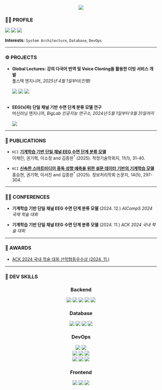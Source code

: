 <div align="center">
  <img src="https://github.com/user-attachments/assets/b25a854b-0b71-4879-85e1-c8fdeca40744" />
</div>

### 👨‍💻 PROFILE
<a href="https://scholar.google.com/citations?hl=ko&user=SVR1hWoAAAAJ"><img src="https://img.shields.io/badge/Google Scholar-4285F4?style=flat-square&logo=googlescholar&logoColor=white"/></a>
<a href="https://orcid.org/0009-0004-5333-7675"><img src="https://img.shields.io/badge/ORCID-A6CE39?style=flat-square&logo=orcid&logoColor=white"/></a>
<a href="mailto:7lhyuk@gmail.com"><img src="https://img.shields.io/badge/Gmail-EA4335?style=flat-square&logo=gmail&logoColor=white"/></a>

**Interests:** `System Architecture`, `Database`, `DevOps`
<hr>

### ⚙️ PROJECTS
* **Global Lectures: 강의 다국어 번역 및 Voice Cloning을 활용한 더빙 서비스 개발**
<br>풀스택 엔지니어, <i>2025년 4월 1일부터(진행)</i><br><br>
<a href="https://github.com/Global-Lectures"><img src="https://img.shields.io/badge/GitHub-181717?style=plastic&logo=github&logoColor=white"/></a>
<a href="https://www.youtube.com/watch?v=9rjvL01eCfo&feature=youtu.be"><img src="https://img.shields.io/badge/YouTube-FF0000?style=plastic&logo=youtube&logoColor=white"/></a>
<a href="https://www.notion.so/1bc99ffb8a38801bb57bdf4503b6ee98"><img src="https://img.shields.io/badge/Notion-000000?style=plastic&logo=notion&logoColor=white"/></a> <br><br>

* **EEG(뇌파) 단일 채널 기반 수면 단계 분류 모델 연구**
<br>머신러닝 엔지니어, <i>BigLab 인공지능 연구소, 2024년 5월 1일부터 9월 31일까지</i><br><br>
<a href="https://github.com/7l-hyuk/Sleep-Stage-Classification"><img src="https://img.shields.io/badge/GitHub-181717?style=plastic&logo=github&logoColor=white"/></a>
<hr>


### 📝 PUBLICATIONS
* `KCI` **<a href="https://www.kci.go.kr/kciportal/ci/sereArticleSearch/ciSereArtiView.kci?sereArticleSearchBean.artiId=ART003200827">기계학습 기반 단일 채널 EEG 수면 단계 분류 모델</a>** <br>이채린, 권기혁, 이소정 and 김종완<sup>*</sup> (2025). 적정기술학회지, 11(1), 31-40.
  
* `KCI` **<a href="https://www.kci.go.kr/kciportal/ci/sereArticleSearch/ciSereArtiView.kci?sereArticleSearchBean.artiId=ART003208936">신속한 스마트미디어 중독 성향 예측을 위한 설문 데이터 기반의 기계학습 모델</a>** <br>홍승현, 권기혁, 이서진 and 김종완<sup>*</sup> (2025). 정보처리학회 논문지, 14(5), 297-304.
<hr>

### 👨‍🎓 CONFERENCES
* **기계학습 기반 단일 채널 EEG 수면 단계 분류 모델** (2024. 12.) _AICompS 2024 국제 학술 대회_

* **기계학습 기반 단일 채널 EEG 수면 단계 분류 모델** (2024. 11.) _ACK 2024 국내 학술 대회_
<hr>

### 🏅 AWARDS
* <a href="https://drive.google.com/file/d/1YqRlXjdquMnddKClyvDSdeGggYLZ-APF/view">ACK 2024 국내 학술 대회 산학협동우수상 (2024. 11.)</a>
<hr>

### 🚀 DEV SKILLS
<div align="center">
  <h3>Backend</h3>
    <img src="https://img.shields.io/badge/Python-3776AB?style=flat&logo=Python&logoColor=white"/>
    <img src="https://img.shields.io/badge/FastAPI-009688?style=flat&logo=FastAPI&logoColor=white"/>
    <img src="https://img.shields.io/badge/JSON Web Tokens-000000?style=flat&logo=jsonwebtokens&logoColor=white"/>
    <img src="https://img.shields.io/badge/Celery-37814A?style=flat&logo=celery&logoColor=white"/>
    <img src="https://img.shields.io/badge/NGINX-009639?style=flat&logo=nginx&logoColor=white"/>
  <h3>Database</h3>
    <img src="https://img.shields.io/badge/PostgreSQL-4169E1?style=flat&logo=postgresql&logoColor=white"/>
    <img src="https://img.shields.io/badge/SQLAlchemy-D71F00?style=flat&logo=sqlalchemy&logoColor=white"/>
    <img src="https://img.shields.io/badge/MongoDB-47A248?style=flat&logo=mongodb&logoColor=white"/>
    <img src="https://img.shields.io/badge/Redis-FF4438?style=flat&logo=Redis&logoColor=white"/>
  <h3>DevOps</h3>
    <img src="https://img.shields.io/badge/AWS EC2-E94F20?style=flat&logo=ec2&logoColor=white">
    <img src="https://img.shields.io/badge/AWS S3-EC1C24?style=flat&logo=s3&logoColor=white"> 
    <br>
    <img src="https://img.shields.io/badge/Git-F05032?style=flat&logo=git&logoColor=white">
    <img src="https://img.shields.io/badge/GitHub-181717?style=flat&logo=github&logoColor=white"> 
    <img src="https://img.shields.io/badge/GitHub Actions-2088FF?style=flat&logo=githubactions&logoColor=white"> 
    <br>
    <img src="https://img.shields.io/badge/Docker-2496ED?style=flat&logo=docker&logoColor=white">
    <img src="https://img.shields.io/badge/Grafana-F46800?style=flat&logo=grafana&logoColor=white"> 
    <img src="https://img.shields.io/badge/Prometheus-E6522C?style=flat&logo=prometheus&logoColor=white"> 
  <h3>Frontend</h3>
    <img src="https://img.shields.io/badge/React-61DAFB?style=flat&logo=React&logoColor=white">
    <img src="https://img.shields.io/badge/TypeScript-3178C6?style=flat&logo=typescript&logoColor=white"> 
    <img src="https://img.shields.io/badge/CSS-663399?style=flat&logo=css&logoColor=white"> 
</div>
